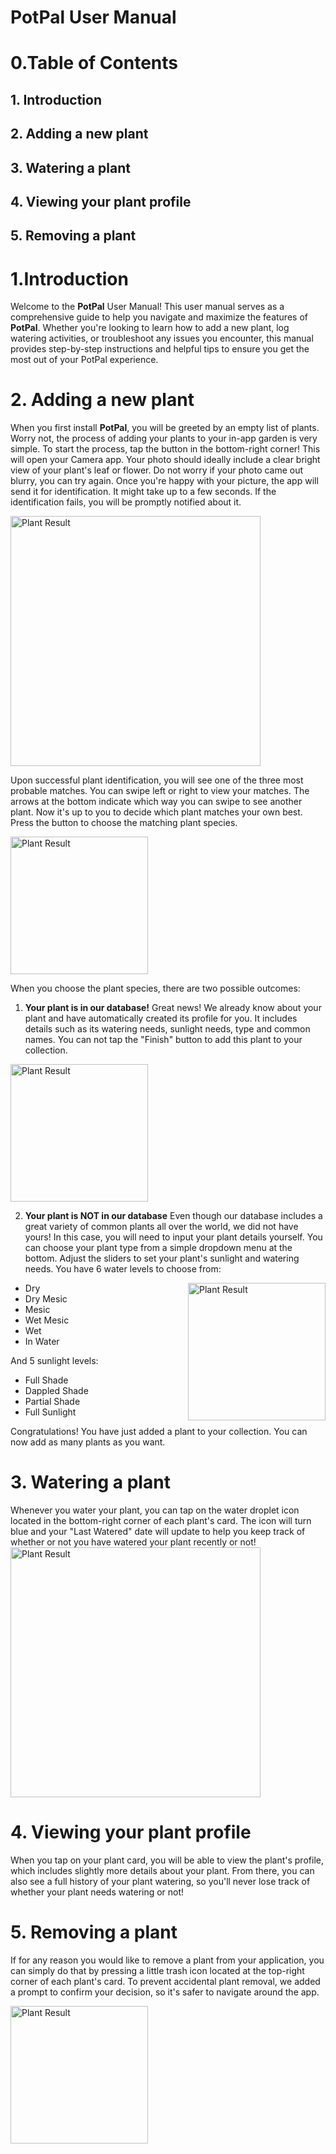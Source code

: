 
# PotPal User Manual

# 0.Table of Contents
## 1. Introduction
## 2. Adding a new plant
## 3. Watering a plant
## 4. Viewing your plant profile
## 5. Removing a plant
# 1.Introduction
Welcome to the **PotPal** User Manual!
This user manual serves as a comprehensive guide to help you navigate and maximize the features of **PotPal**. Whether you're looking to learn how to add a new plant, log watering activities, or troubleshoot any issues you encounter, this manual provides step-by-step instructions and helpful tips to ensure you get the most out of your PotPal experience.
# 2. Adding a new plant
When you first install **PotPal**, you will be greeted by an empty list of plants. Worry not, the process of adding your plants to your in-app garden is very simple. To start the process, tap the button in the bottom-right corner! This will open your Camera app. Your photo should ideally include a clear bright view of your plant's leaf or flower. Do not worry if your photo came out blurry, you can try again. Once you're happy with your picture, the app will send it for identification. It might take up to a few seconds. If the identification fails, you will be promptly notified about it.

<img src="https://cdn.discordapp.com/attachments/766607481979535380/1210413080542974043/Screenshot_20240223-022910_PotPal.jpg?ex=65ea7806&is=65d80306&hm=db97a7e6ec923f6f26c62ae14832f6fc4155350f2f2b81736d6057720fa8987a&" alt="Plant Result" width="400" align="middle"/>

Upon successful plant identification, you will see one of the three most probable matches. You can swipe left or right to view your matches. The arrows at the bottom indicate which way you can swipe to see another plant. Now it's up to you to decide which plant matches your own best. Press the button to choose the matching plant species.

<img src="https://cdn.discordapp.com/attachments/766607481979535380/1210405516061450301/Screenshot_20240223-015842_PotPal.jpg?ex=65ea70fb&is=65d7fbfb&hm=bcf76792e9e11cc0dcf482d32902d6acdeb8f494a1b4f7431714a0ecc6876163&" alt="Plant Result" width="220" align="middle"/>

When you choose the plant species, there are two possible outcomes:

1. **Your plant is in our database!**
Great news! We already know about your plant and have automatically created its profile for you. It includes details such as its watering needs, sunlight needs, type and common names. You can not tap the "Finish" button to add this plant to your collection.

<img src="https://cdn.discordapp.com/attachments/766607481979535380/1210405516346400779/Screenshot_20240223-015859_PotPal.jpg?ex=65ea70fb&is=65d7fbfb&hm=596d000beedb8a7e5f1ef62b51029e463cde24c08ecd331dffd42ce50bdb5aac&" alt="Plant Result" width="220" align="middle"/>

2. **Your plant is NOT in our database**
Even though our database includes a great variety of common plants all over the world, we did not have yours! In this case, you will need to input your plant details yourself. You can choose your plant type from a simple dropdown menu at the bottom. Adjust the sliders to set your plant's sunlight and watering needs. You have 6 water levels to choose from:

<img src="https://cdn.discordapp.com/attachments/766607481979535380/1210408696937717790/Screenshot_20240223-021126_PotPal.jpg?ex=65ea73f1&is=65d7fef1&hm=02eaddc38679cc94d67a6a7a21ca80f3f3c1139d0bc6ab0c78aa3013a90b7b6d&" alt="Plant Result" width="220" align="right"/>

- Dry  
- Dry Mesic
- Mesic
- Wet Mesic
- Wet  
- In Water

And 5 sunlight levels:
- Full Shade
- Dappled Shade
- Partial Shade 
- Full Sunlight

Congratulations! You have just added a plant to your collection. You can now add as many plants as you want.

# 3. Watering a plant
Whenever you water your plant, you can tap on the water droplet icon located in the bottom-right corner of each plant's card. The icon will turn blue and your "Last Watered" date will update to help you keep track of whether or not you have watered your plant recently or not!
<img src="https://cdn.discordapp.com/attachments/766607481979535380/1210412638824046613/Screenshot_20240223-022702_PotPal.jpg?ex=65ea779d&is=65d8029d&hm=05baec79ffa8a4f6607a204a50beb8d0e2ff8b3cd045d30d513a6bca8603f63b&" alt="Plant Result" width="400" align="middle"/>
# 4. Viewing your plant profile
When you tap on your plant card, you will be able to view the plant's profile, which includes slightly more details about your plant. From there, you can also see a full history of your plant watering, so you'll never lose track of whether your plant needs watering or not!

# 5. Removing a plant
If for any reason you would like to remove a plant from your application, you can simply do that by pressing a little trash icon located at the top-right corner of each plant's card. To prevent accidental plant removal, we added a prompt to confirm your decision, so it's safer to navigate around the app.

<img src="https://cdn.discordapp.com/attachments/766607481979535380/1210411515019001906/Screenshot_20240223-022301_PotPal.jpg?ex=65ea7691&is=65d80191&hm=6ad64dbc824dbc9ad66e5aa062d7c2ca9ccc04593257aecfe8c552f2054b0a22&" alt="Plant Result" width="220" align="middle"/>
